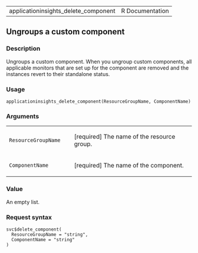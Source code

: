 <table style="width: 100%;">
<tbody>
<tr class="odd">
<td>applicationinsights_delete_component</td>
<td style="text-align: right;">R Documentation</td>
</tr>
</tbody>
</table>

## Ungroups a custom component

### Description

Ungroups a custom component. When you ungroup custom components, all
applicable monitors that are set up for the component are removed and
the instances revert to their standalone status.

### Usage

    applicationinsights_delete_component(ResourceGroupName, ComponentName)

### Arguments

<table>
<colgroup>
<col style="width: 35%" />
<col style="width: 65%" />
</colgroup>
<tbody>
<tr class="odd">
<td><code
id="applicationinsights_delete_component_:_ResourceGroupName">ResourceGroupName</code></td>
<td><p>[required] The name of the resource group.</p></td>
</tr>
<tr class="even">
<td><code
id="applicationinsights_delete_component_:_ComponentName">ComponentName</code></td>
<td><p>[required] The name of the component.</p></td>
</tr>
</tbody>
</table>

### Value

An empty list.

### Request syntax

    svc$delete_component(
      ResourceGroupName = "string",
      ComponentName = "string"
    )
